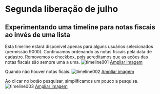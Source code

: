 # Segunda liberação de julho

## Experimentando uma timeline para notas fiscais ao invés de uma lista

Esta timeline estará disponivel apenas para alguns usuários selecionados (permissão 9000). Continuamos ordenando as notas fiscais pela data de cadastro. Removemos o checkbox, pois acreditamos que as ações das notas fiscais são sempre uma a uma.
![timeline001](https://i.imgur.com/BLwx2jP.png)
[Ampliar imagem](https://i.imgur.com/BLwx2jP.png)

Quando não houver notas ficais.
![timeline002](https://i.imgur.com/dyjPhKP.png)
[Ampliar imagem](https://i.imgur.com/dyjPhKP.png)

Ao clicar no botão pesquisar, simplificamos um pouco a pesquisa.
![timeline003](https://i.imgur.com/RZKpK1f.png)
[Ampliar imagem](https://i.imgur.com/RZKpK1f.png)
